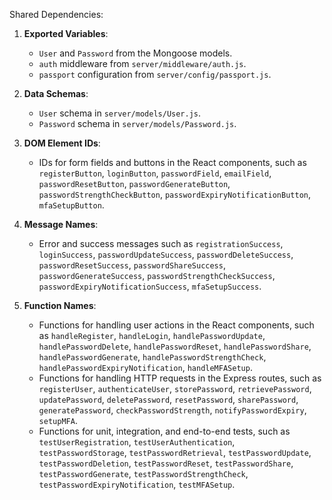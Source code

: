 Shared Dependencies:

1. **Exported Variables**: 
   - `User` and `Password` from the Mongoose models.
   - `auth` middleware from `server/middleware/auth.js`.
   - `passport` configuration from `server/config/passport.js`.

2. **Data Schemas**: 
   - `User` schema in `server/models/User.js`.
   - `Password` schema in `server/models/Password.js`.

3. **DOM Element IDs**: 
   - IDs for form fields and buttons in the React components, such as `registerButton`, `loginButton`, `passwordField`, `emailField`, `passwordResetButton`, `passwordGenerateButton`, `passwordStrengthCheckButton`, `passwordExpiryNotificationButton`, `mfaSetupButton`.

4. **Message Names**: 
   - Error and success messages such as `registrationSuccess`, `loginSuccess`, `passwordUpdateSuccess`, `passwordDeleteSuccess`, `passwordResetSuccess`, `passwordShareSuccess`, `passwordGenerateSuccess`, `passwordStrengthCheckSuccess`, `passwordExpiryNotificationSuccess`, `mfaSetupSuccess`.

5. **Function Names**: 
   - Functions for handling user actions in the React components, such as `handleRegister`, `handleLogin`, `handlePasswordUpdate`, `handlePasswordDelete`, `handlePasswordReset`, `handlePasswordShare`, `handlePasswordGenerate`, `handlePasswordStrengthCheck`, `handlePasswordExpiryNotification`, `handleMFASetup`.
   - Functions for handling HTTP requests in the Express routes, such as `registerUser`, `authenticateUser`, `storePassword`, `retrievePassword`, `updatePassword`, `deletePassword`, `resetPassword`, `sharePassword`, `generatePassword`, `checkPasswordStrength`, `notifyPasswordExpiry`, `setupMFA`.
   - Functions for unit, integration, and end-to-end tests, such as `testUserRegistration`, `testUserAuthentication`, `testPasswordStorage`, `testPasswordRetrieval`, `testPasswordUpdate`, `testPasswordDeletion`, `testPasswordReset`, `testPasswordShare`, `testPasswordGenerate`, `testPasswordStrengthCheck`, `testPasswordExpiryNotification`, `testMFASetup`.